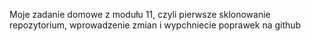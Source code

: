 Moje zadanie domowe z modułu 11, czyli pierwsze sklonowanie repozytorium, wprowadzenie zmian i wypchniecie poprawek na github
